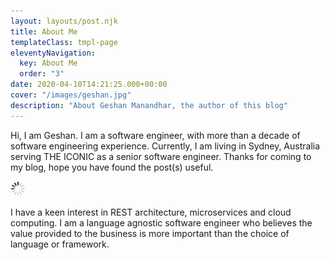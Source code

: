 ```yaml
---
layout: layouts/post.njk
title: About Me
templateClass: tmpl-page
eleventyNavigation:
  key: About Me
  order: "3"
date: 2020-04-10T14:21:25.000+00:00
cover: "/images/geshan.jpg"
description: "About Geshan Manandhar, the author of this blog"
---
```

Hi, I am Geshan. I am a software engineer, with more than a decade of software engineering experience. Currently, I am living in Sydney, Australia serving THE ICONIC as a senior software engineer. Thanks for coming to my blog, hope you have found the post(s) useful.

<img class="center" src="/images/generic/loading.gif" data-echo="/images/geshan.jpg" title="Geshan Manandhar" alt="Geshan Manandhar">

I have a keen interest in REST architecture, microservices and cloud computing. I am a language agnostic software engineer who believes the value provided to the business is more important than the choice of language or framework.